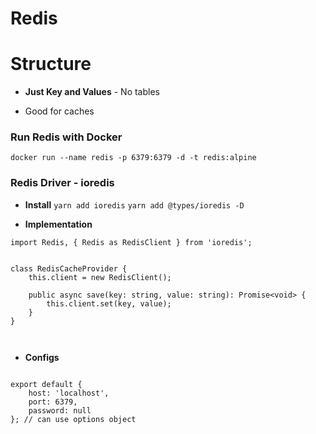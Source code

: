 # Redis

# Structure

- **Just Key and Values** - No tables

* Good for caches

### Run Redis with Docker

`docker run --name redis -p 6379:6379 -d -t redis:alpine`

### Redis Driver - ioredis

- **Install**
  `yarn add ioredis`
  `yarn add @types/ioredis -D`

- **Implementation**

```
import Redis, { Redis as RedisClient } from 'ioredis';


class RedisCacheProvider {
    this.client = new RedisClient();

    public async save(key: string, value: string): Promise<void> {
        this.client.set(key, value);
    }
}



```

- **Configs**

```

export default {
    host: 'localhost',
    port: 6379,
    password: null
}; // can use options object

```
